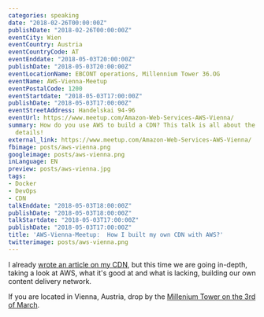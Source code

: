 ```yaml
---
categories: speaking
date: "2018-02-26T00:00:00Z"
publishDate: "2018-02-26T00:00:00Z"
eventCity: Wien
eventCountry: Austria
eventCountryCode: AT
eventEnddate: "2018-05-03T20:00:00Z"
publishDate: "2018-05-03T20:00:00Z"
eventLocationName: EBCONT operations, Millennium Tower 36.OG
eventName: AWS-Vienna-Meetup
eventPostalCode: 1200
eventStartdate: "2018-05-03T17:00:00Z"
publishDate: "2018-05-03T17:00:00Z"
eventStreetAddress: Handelskai 94-96
eventUrl: https://www.meetup.com/Amazon-Web-Services-AWS-Vienna/
summary: How do you use AWS to build a CDN? This talk is all about the nitty-gritty
  details!
external_link: https://www.meetup.com/Amazon-Web-Services-AWS-Vienna/
fbimage: posts/aws-vienna.png
googleimage: posts/aws-vienna.png
inLanguage: EN
preview: posts/aws-vienna.jpg
tags:
- Docker
- DevOps
- CDN
talkEnddate: "2018-05-03T18:00:00Z"
publishDate: "2018-05-03T18:00:00Z"
talkStartdate: "2018-05-03T17:00:00Z"
publishDate: "2018-05-03T17:00:00Z"
title: 'AWS-Vienna-Meetup:  How I built my own CDN with AWS?'
twitterimage: posts/aws-vienna.png
---
```


I already [wrote an article on my CDN](https://pasztor.at/blog/building-your-own-cdn), but this time we are going
in-depth, taking a look at AWS, what it's good at and what is lacking, building our own content delivery network.

If you are located in Vienna, Austria, drop by the
[Millenium Tower on the 3rd of March](https://www.meetup.com/Amazon-Web-Services-AWS-Vienna/events/248091566/).